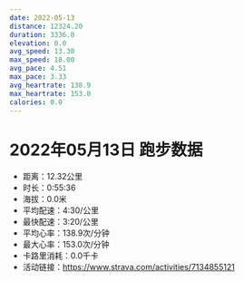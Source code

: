 ```yaml
---
date: 2022-05-13
distance: 12324.20
duration: 3336.0
elevation: 0.0
avg_speed: 13.30
max_speed: 18.00
avg_pace: 4.51
max_pace: 3.33
avg_heartrate: 138.9
max_heartrate: 153.0
calories: 0.0
---
```


# 2022年05月13日 跑步数据

- 距离：12.32公里
- 时长：0:55:36
- 海拔：0.0米
- 平均配速：4:30/公里
- 最快配速：3:20/公里
- 平均心率：138.9次/分钟
- 最大心率：153.0次/分钟
- 卡路里消耗：0.0千卡
- 活动链接：https://www.strava.com/activities/7134855121
